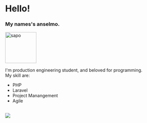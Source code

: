 <div class="init">
  <h1>Hello!</h1>
  <h3>My names's anselmo.</h3>
  <img height="100em"  src="https://acegif.com/wp-content/gifs/rainbow-frog-16.gif" alt="sapo">
  <p>I'm production engineering student, and beloved for programming. <br> My skill are: <br></p>
  <ul>
    <li>PHP</li>
    <li>Laravel</li>
    <li>Project Manangement</li>
    <li>Agile</li>
  </ul>
  <br>
</div>

<div class="graph">
  <img heigth=180em src="https://github-readme-stats.vercel.app/api/top-langs/?username=lpxsbr&layout=compact&theme=dracula">
</div>
